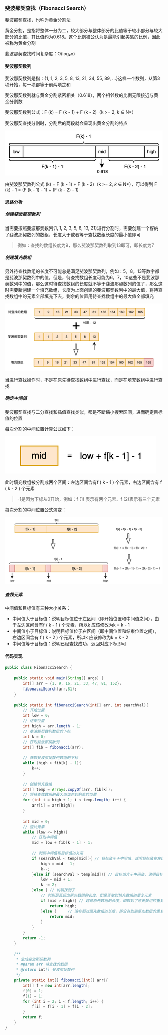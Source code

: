 ### 斐波那契查找（Fibonacci Search）

斐波那契查找，也称为黄金分割法

黄金分割，是指将整体一分为二，较大部分与整体部分的比值等于较小部分与较大部分的比值，其比值约为0.618。这个比例被公认为是最能引起美感的比例，因此被称为黄金分割

斐波那契查找时间复杂度：O(log₂n)



#### 斐波那契数列

斐波那契数列是指：{1, 1, 2, 3, 5, 8, 13, 21, 34, 55, 89, ...}这样一个数列，从第3项开始，每一项都等于前两项之和

斐波那契数列就与黄金分割紧密相关（0.618），两个相邻数的比例无限接近与黄金分割数

斐波那契数列公式：F (k) = F (k - 1) + F (k - 2)（k >= 2, *k* ∈ N*）

斐波那契查找分割时，分割后的两段就会呈现出黄金分割的特点

![斐波那契查找](斐波那契查找.assets/image-20221022195432542.png)

由斐波那契数列公式  (k) = F (k - 1) + F (k - 2)（k >= 2, *k* ∈ N*），可以得到 F (k) - 1 = (F (k - 1) - 1) + (F (k - 2) - 1)



#### 思路分析

##### 创建斐波那契数列

当需要按照斐波那契数列{1, 1, 2, 3, 5, 8, 13, 21}进行分割时，需要创建一个容纳了斐波那契数列的数组，长度大于或者等于查找数组长度的最小值即可

> 例如：查找的数组长度为9，那么斐波那契数列取到13即可，即长度为7



##### 创建填充数组

另外待查找数组的长度不可能总是满足斐波那契数列，例如：5，8，13等数字都是斐波那契数列中的值，但是，待查找数组长度可能为6，7，10这些不是斐波那契数列中的值，那么这时待查找数组的长度就不等于斐波那契数列的值了，那么这时需要新创建一个填充数组，长度为上面创建的斐波那契数列中的最大值，将待查找数组中的元素全部填充下去，剩余的位置用待查找数组中的最大值全部填充

![填充数组](斐波那契查找.assets/image-20221023205232213.png)

当进行查找操作时，不是在原先待查找数组中进行查找，而是在填充数组中进行查找



##### 确定中间值

斐波那契查找与二分查找和插值查找类似，都是不断缩小搜索区间，进而确定目标值的位置

每次分割的中间位置计算公式如下：

![中间值计算公式](斐波那契查找.assets/image-20221023214743123.png)

此时填充数组被分割成两个区间：左边区间含有f ( k - 1 ) 个元素，右边区间含有 f ( k - 2 ) 个元素

> -1是因为下标从0开始，例如：f (1) 表示有两个元素、f (2)表示有三个元素



每次分割的中间位置公式演变：

![中间值公式推演](斐波那契查找.assets/image-20221023225703565.png)



##### 查找元素

中间值和目标值有三种大小关系：

- 中间值大于目标值：说明目标值位于左区间（即开始位置和中间值之间），由于左边区间含有f ( k - 1 ) 个元素，所以k 应该修改为k = k - 1
- 中间值小于目标值：说明目标值位于右区间（即中间位置和结束位置之间），右边区间含有 f ( k - 2 ) 个元素，所以k 应该修改为k = k - 2
- 中间值等于目标值：说明已经查找成功，返回对应下标即可



#### 代码实现

```java
public class FibonacciSearch {

    public static void main(String[] args) {
        int[] arr = {1, 9, 16, 21, 33, 47, 81, 152};
        fibonacciSearch(arr,81);
    }

    public static int fibonacciSearch(int[] arr, int searchVal){
        // 开始位置
        int low = 0;
        // 结束位置
        int high = arr.length - 1;
        // 斐波那契数列数组的下标
        int k = 0;
        // 获取斐波那契数列
        int[] fib = fibonacci(arr);

        // 获取斐波那契数列数值的下标
        while (high > fib[k] - 1){
            k++;
        }

        // 创建填充数组
        int[] temp = Arrays.copyOf(arr, fib[k]);
        // 将待查找数组的最大值填充到剩余的位置
        for (int i = high + 1; i < temp.length; i++) {
            arr[i] = arr[high];
        }

        int mid = 0;
        // 查找元素
        while (low <= high){
            // 获取中间值
            mid = low + fib[k - 1] - 1;

            // 判断中间值和目标值的关系
            if (searchVal < temp[mid]){ // 目标值小于中间值，说明目标值在左区间
                high = mid - 1;
                k--;
            }else if (searchVal > temp[mid]){ // 目标值大于中间值，说明目标值在右区间
                low = mid + 1;
                k -= 2;
            }else { // 说明找到了
                // 判断是否超出原先数组的长度，即是否取到填充数组的重复元素
                if (mid > high){ // 超过原先数组的长度，即取到了原先数组的重复元素
                    return high;
                }else {     // 没有超过原先数组的长度，即没有取到原先数组的重复元素
                    return mid;
                }
            }
        }
        return -1;
    }

    /**
     * 生成斐波那契数列
     * @param arr 待查找的数组
     * @return int[] 斐波那契数列
     */
    private static int[] fibonacci(int[] arr){
        int[] f = new int[arr.length];
        f[0] = 1;
        f[1] = 1;
        for (int i = 2; i < f.length; i++) {
            f[i] = f[i - 1] + f[i - 2];
        }
        return f;
    }
}
```

